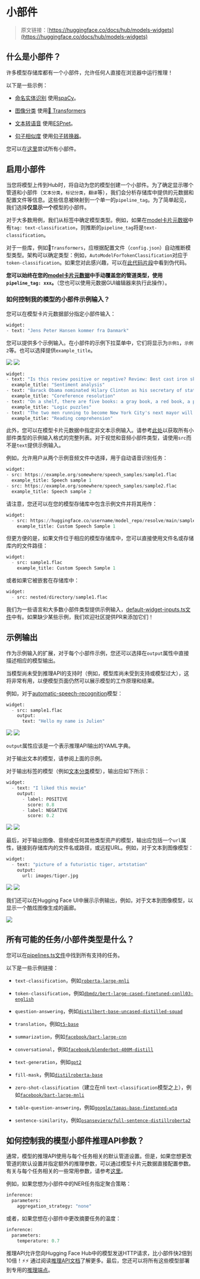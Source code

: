 # 小部件

> 原文链接：[https://huggingface.co/docs/hub/models-widgets](https://huggingface.co/docs/hub/models-widgets)

## 什么是小部件？

许多模型存储库都有一个小部件，允许任何人直接在浏览器中运行推理！

以下是一些示例：

+   [命名实体识别](https://huggingface.co/spacy/en_core_web_sm?text=My+name+is+Sarah+and+I+live+in+London) 使用[spaCy](https://spacy.io/)。

+   [图像分类](https://huggingface.co/google/vit-base-patch16-224) 使用[🤗 Transformers](https://github.com/huggingface/transformers)

+   [文本转语音](https://huggingface.co/julien-c/ljspeech_tts_train_tacotron2_raw_phn_tacotron_g2p_en_no_space_train) 使用[ESPnet](https://github.com/espnet/espnet)。

+   [句子相似度](https://huggingface.co/osanseviero/full-sentence-distillroberta3) 使用[句子转换器](https://github.com/UKPLab/sentence-transformers)。

您可以在[这里](https://huggingface-widgets.netlify.app/)尝试所有小部件。

## 启用小部件

当您将模型上传到Hub时，将自动为您的模型创建一个小部件。为了确定显示哪个管道和小部件（`文本分类`，`标记分类`，`翻译`等），我们会分析存储库中提供的元数据和配置文件等信息。这些信息被映射到一个单一的`pipeline_tag`。为了简单起见，我们选择**仅显示一个**模型的小部件。

对于大多数用例，我们从标签中确定模型类型。例如，如果在[model卡片元数据](./model-cards)中有`tag: text-classification`，则推断的`pipeline_tag`将是`text-classification`。

对于一些库，例如🤗`Transformers`，应根据配置文件（`config.json`）自动推断模型类型。架构可以确定类型：例如，`AutoModelForTokenClassification`对应于`token-classification`。如果您对此感兴趣，可以在[此代码片段](https://gist.github.com/julien-c/857ba86a6c6a895ecd90e7f7cab48046)中看到伪代码。

**您可以始终在您的[model卡片元数据](./model-cards#model-card-metadata)中手动覆盖您的管道类型，使用`pipeline_tag: xxx`。**（您也可以使用元数据GUI编辑器来执行此操作）。

### 如何控制我的模型的小部件示例输入？

您可以在模型卡片元数据部分指定小部件输入：

```py
widget:
- text: "Jens Peter Hansen kommer fra Danmark"
```

您可以提供多个示例输入。在小部件的示例下拉菜单中，它们将显示为`示例1`，`示例2`等。也可以选择提供`example_title`。

![](../Images/2e667af198cffeb9b266712fc947a249.png) ![](../Images/b3e00f232523405c5b89a7cbb3c63c02.png)

```py
widget:
- text: "Is this review positive or negative? Review: Best cast iron skillet you will ever buy."
  example_title: "Sentiment analysis"
- text: "Barack Obama nominated Hilary Clinton as his secretary of state on Monday. He chose her because she had ..."
  example_title: "Coreference resolution"
- text: "On a shelf, there are five books: a gray book, a red book, a purple book, a blue book, and a black book ..."
  example_title: "Logic puzzles"
- text: "The two men running to become New York City's next mayor will face off in their first debate Wednesday night ..."
  example_title: "Reading comprehension"
```

此外，您可以在模型卡片元数据中指定非文本示例输入。请参考[此处](./models-widgets-examples)以获取所有小部件类型的示例输入格式的完整列表。对于视觉和音频小部件类型，请使用`src`而不是`text`提供示例输入。

例如，允许用户从两个示例音频文件中选择，用于自动语音识别任务：

```py
widget:
- src: https://example.org/somewhere/speech_samples/sample1.flac
  example_title: Speech sample 1
- src: https://example.org/somewhere/speech_samples/sample2.flac
  example_title: Speech sample 2
```

请注意，您还可以在您的模型存储库中包含示例文件并将其用作：

```py
widget:
  - src: https://huggingface.co/username/model_repo/resolve/main/sample1.flac
    example_title: Custom Speech Sample 1
```

但更方便的是，如果文件位于相应的模型存储库中，您可以直接使用文件名或存储库内的文件路径：

```py
widget:
  - src: sample1.flac
    example_title: Custom Speech Sample 1
```

或者如果它被嵌套在存储库中：

```py
widget:
  - src: nested/directory/sample1.flac
```

我们为一些语言和大多数小部件类型提供示例输入，[default-widget-inputs.ts文件](https://github.com/huggingface/huggingface.js/blob/main/packages/tasks/src/default-widget-inputs.ts)中有。如果缺少某些示例，我们欢迎社区提供PR来添加它们！

## 示例输出

作为示例输入的扩展，对于每个小部件示例，您还可以选择在`output`属性中直接描述相应的模型输出。

当模型尚未受到推理API的支持时（例如，模型库尚未受到支持或模型过大），这将非常有用，以便模型页面仍然可以展示模型的工作原理和结果。

例如，对于[automatic-speech-recognition](./models-widgets-examples#automatic-speech-recognition)模型：

```py
widget:
  - src: sample1.flac
    output:
      text: "Hello my name is Julien"
```

![](../Images/08c477c6d1dd4bb7c844c730f176c3e9.png) ![](../Images/c80148c8cad45a4510b41176888bfa95.png)

`output`属性应该是一个表示推理API输出的YAML字典。

对于输出文本的模型，请参阅上面的示例。

对于输出标签的模型（例如[文本分类](./models-widgets-examples#text-classification)模型），输出应如下所示：

```py
widget:
  - text: "I liked this movie"
    output:
      - label: POSITIVE
        score: 0.8
      - label: NEGATIVE
        score: 0.2
```

![](../Images/933ebdde720cfeda653c4dfa6dd91f56.png) ![](../Images/51974136749f2869e4b018133697ada9.png)

最后，对于输出图像、音频或任何其他类型资产的模型，输出应包括一个`url`属性，链接到存储库内的文件名或路径，或远程URL。例如，对于文本到图像模型：

```py
widget:
  - text: "picture of a futuristic tiger, artstation"
    output:
      url: images/tiger.jpg
```

![](../Images/d1f98b52d0f98e0639af7b77624d07af.png) ![](../Images/5002ad2cf1d0dcdf434b887f68789704.png)

我们还可以在Hugging Face UI中展示示例输出，例如，对于文本到图像模型，以显示一个酷炫图像生成的画廊。

![](../Images/0576121b8e46b63008259c4e8831cc52.png)

## 所有可能的任务/小部件类型是什么？

您可以在[pipelines.ts文件](https://github.com/huggingface/huggingface.js/blob/main/packages/tasks/src/pipelines.ts)中找到所有支持的任务。

以下是一些示例链接：

+   `text-classification`，例如[`roberta-large-mnli`](https://huggingface.co/roberta-large-mnli)

+   `token-classification`，例如[`dbmdz/bert-large-cased-finetuned-conll03-english`](https://huggingface.co/dbmdz/bert-large-cased-finetuned-conll03-english)

+   `question-answering`，例如[`distilbert-base-uncased-distilled-squad`](https://huggingface.co/distilbert-base-uncased-distilled-squad)

+   `translation`，例如[`t5-base`](https://huggingface.co/t5-base)

+   `summarization`，例如[`facebook/bart-large-cnn`](https://huggingface.co/facebook/bart-large-cnn)

+   `conversational`，例如[`facebook/blenderbot-400M-distill`](https://huggingface.co/facebook/blenderbot-400M-distill)

+   `text-generation`，例如[`gpt2`](https://huggingface.co/gpt2)

+   `fill-mask`，例如[`distilroberta-base`](https://huggingface.co/distilroberta-base)

+   `zero-shot-classification`（建立在nli `text-classification`模型之上），例如[`facebook/bart-large-mnli`](https://huggingface.co/facebook/bart-large-mnli)

+   `table-question-answering`，例如[`google/tapas-base-finetuned-wtq`](https://huggingface.co/google/tapas-base-finetuned-wtq)

+   `sentence-similarity`，例如[`osanseviero/full-sentence-distillroberta2`](/osanseviero/full-sentence-distillroberta2)

## 如何控制我的模型小部件推理API参数？

通常，模型的推理API使用与每个任务相关的默认管道设置。但是，如果您想更改管道的默认设置并指定额外的推理参数，可以通过模型卡片元数据直接配置参数。有关与每个任务相关的一些常用参数，请参考[这里](https://huggingface.co/docs/api-inference/detailed_parameters)。

例如，如果您想为小部件中的NER任务指定聚合策略：

```py
inference:
  parameters:
    aggregation_strategy: "none"
```

或者，如果您想在小部件中更改摘要任务的温度：

```py
inference:
  parameters:
    temperature: 0.7
```

推理API允许您向Hugging Face Hub中的模型发送HTTP请求，比小部件快2倍到10倍！⚡⚡ 通过阅读[推理API文档](./models-inference)了解更多。最后，您还可以将所有这些模型部署到专用的[推理端点](https://huggingface.co/docs/inference-endpoints)。
